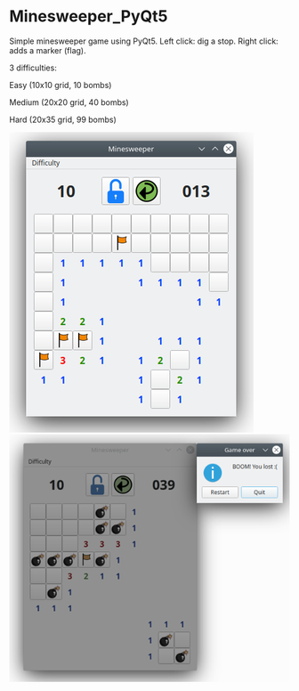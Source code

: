 # Minesweeper_PyQt5
Simple minesweeper game using PyQt5.
Left click: dig a stop.
Right click: adds a marker (flag).

3 difficulties:

Easy (10x10 grid, 10 bombs)

Medium (20x20 grid, 40 bombs)

Hard (20x35 grid, 99 bombs)

![Minesweeper](screenshot_1.png)
![Minesweeper](screenshot_2.png)
